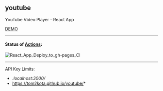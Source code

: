 youtube
---

YouTube Video Player - React App

[DEMO](https://tom2kota.github.io/youtube)

---

#### Status of [Actions](https://github.com/tom2kota/youtube/actions):

![React_App_Deploy_to_gh-pages_CI](https://github.com/tom2kota/youtube/workflows/React_App_Deploy_to_gh-pages_CI/badge.svg)

---

[API Key Limits](https://console.developers.google.com/apis/credentials/):

- *.localhost:3000/* 
- https://tom2kota.github.io/youtube/*
